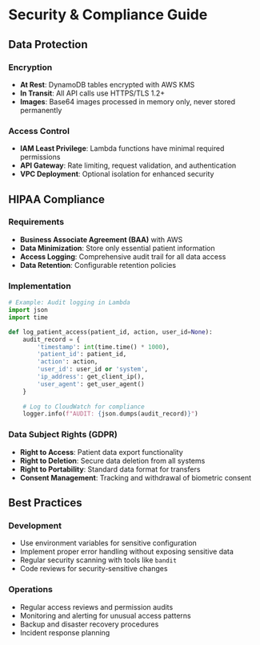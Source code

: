 # Security & Compliance Guide

## Data Protection

### Encryption
- **At Rest**: DynamoDB tables encrypted with AWS KMS
- **In Transit**: All API calls use HTTPS/TLS 1.2+
- **Images**: Base64 images processed in memory only, never stored permanently

### Access Control
- **IAM Least Privilege**: Lambda functions have minimal required permissions
- **API Gateway**: Rate limiting, request validation, and authentication
- **VPC Deployment**: Optional isolation for enhanced security

## HIPAA Compliance

### Requirements
- **Business Associate Agreement (BAA)** with AWS
- **Data Minimization**: Store only essential patient information
- **Access Logging**: Comprehensive audit trail for all data access
- **Data Retention**: Configurable retention policies

### Implementation
```python
# Example: Audit logging in Lambda
import json
import time

def log_patient_access(patient_id, action, user_id=None):
    audit_record = {
        'timestamp': int(time.time() * 1000),
        'patient_id': patient_id,
        'action': action,
        'user_id': user_id or 'system',
        'ip_address': get_client_ip(),
        'user_agent': get_user_agent()
    }
    
    # Log to CloudWatch for compliance
    logger.info(f"AUDIT: {json.dumps(audit_record)}")
```

### Data Subject Rights (GDPR)
- **Right to Access**: Patient data export functionality
- **Right to Deletion**: Secure data deletion from all systems
- **Right to Portability**: Standard data format for transfers
- **Consent Management**: Tracking and withdrawal of biometric consent

## Best Practices

### Development
- Use environment variables for sensitive configuration
- Implement proper error handling without exposing sensitive data
- Regular security scanning with tools like `bandit`
- Code reviews for security-sensitive changes

### Operations
- Regular access reviews and permission audits
- Monitoring and alerting for unusual access patterns
- Backup and disaster recovery procedures
- Incident response planning